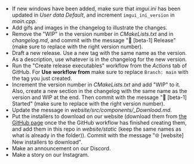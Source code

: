 - If new windows have been added, make sure that *imgui.ini* has been updated in *User data Default*, and increment `imgui_ini_version` in *main.cpp*.
- Add gifs and images in the changelog to illustrate the changes.
- Remove the "WIP" in the version number in *CMakeLists.txt* and in *changelog.md*, and commit with the message "🔖 [beta-1] Release" (make sure to replace with the right version number).
- Draft a new release. Use a new tag with the same name as the version. As a description, use whatever is in the changelog for the new version.
- Run the "Create release executables" workflow from the *Actions* tab of GitHub. For **Use workflow from** make sure to replace `Branch: main` with the tag you just created.
- Increment the version number in *CMakeLists.txt* and add "WIP" to it. Also, create a new section in the changelog with the same name as the version and WIP at the end. Then commit with the message "🎉 [beta-1] Started" (make sure to replace with the right version number).
- Update the message in *website/src/components/_Download.md*.
- Put the installers to download on our website (download them from [the GitHub page](https://github.com/CoolLibs/Lab/releases/latest) once the the GitHub workflow has finished creating them, and add them in this repo in *website/static* (keep the same names as what is already in the folder)). Commit with the message "🌐 [website] New installers to download".
- Make an announcement on our Discord.
- Make a story on our Instagram.
